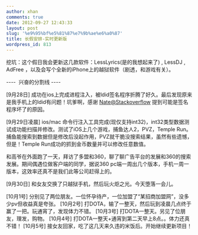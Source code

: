 ```yaml
---
author: xhan
comments: true
date: 2012-09-27 12:43:33
layout: post
slug: '%e9%95%bf%e5%81%87%e7%9b%ae%e6%a0%87'
title: 长假安排-实时更新版
wordpress_id: 813
---
```


挖坑：这个假日我会更新这几款软件：LessLyrics(是的我想起来了) , LessDJ , AdFree ，以及会写个全新的iPhone上的越狱软件（剧透，和游戏有关）。

----  兴奋的分割线 ----

[9月28日] 成功在ios上完成进程注入，被ldid签名程序折腾了好久。最后发现原来是我手机上的ldid有问题！坑爹啊，感谢 [Nate@Stackoverflow](http://stackoverflow.com/questions/11069330/ios-how-to-use-entitlement-plist-to-specify-property-of-my-app) 提到可能是签名程序坏了的原因。

[9月29日凌晨] ios/mac 命令行注入工具完成(现仅支持int32)，int32类型数据测试成功能扫描并修改。测试了iOS上几个游戏，捕鱼达人2，PVZ，Temple Run。捕鱼能搜索到数据但是修改后没起作用，PVZ就干脆没搜索结果，虽然有些遗憾，但是！Temple Run成功的抓到金币数量并可以修改任意数值。

和高爷在外面跑了一天，拜访了多盟和360，聊了聊广告平台的发展和360的搜索发展。期间偶遇位做客户端的同学，据说360 pc端一周出几个版本，手机一周一版本，这效率还真不是我们此等公司赶得上的。

[9月30日] 和女友交换了只越狱手机，然后玩火炬之光。今天堕落一会儿。

[10月1号] 分别见了两位朋友。一位怀孕待产，一位加盟了“某招商加盟网”，没多少pv但收益真是夸张。
[10月2号] 打DOTA，输了一整天，然后玩到凌晨几点终于赢了一把。玩通宵了，发现体力不错。
[10月3号] 打DOTA一整天。另见了位朋友，理发，购物。
[10月4号] 打DOTA一整天+通宵到第二天早上8点。。体力还真不错！
[10月5号] 接女友回家，吃了这几天来久违的米饭后。开始继续更新项目！


